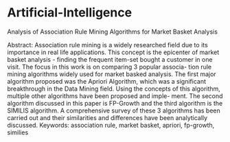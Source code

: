 # Artificial-Intelligence

Analysis of Association Rule Mining Algorithms for Market Basket Analysis

Abstract: Association rule mining is a widely researched field due to
its importance in real life applications. This concept is the epicenter of
market basket analysis - finding the frequent item-set bought a customer
in one visit. The focus in this work is on comparing 3 popular associa-
tion rule mining algorithms widely used for market basked analysis. The
first major algorithm proposed was the Apriori Algorithm, which was a
significant breakthrough in the Data Mining field. Using the concepts of
this algorithm, multiple other algorithms have been proposed and imple-
ment. The second algorithm discussed in this paper is FP-Growth and
the third algorithm is the SIMILIS algorithm. A comprehensive survey
of these 3 algorithms has been carried out and their similarities and
differences have been analytically discussed.
Keywords: association rule, market basket, apriori, fp-growth, similies
